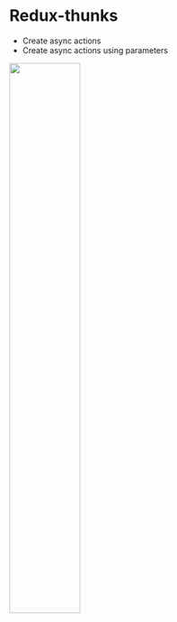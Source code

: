 # Redux-thunks

- Create async actions
- Create async actions using parameters

<img src="./public/middleware.gif" width="50%"/>
